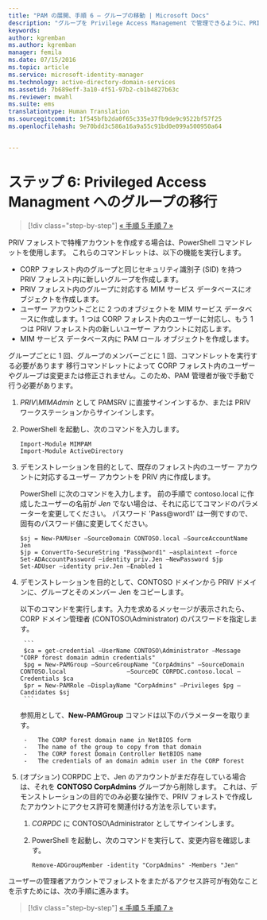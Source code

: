 ```yaml
---
title: "PAM の展開、手順 6 – グループの移動 | Microsoft Docs"
description: "グループを Privilege Access Management で管理できるように、PRIV フォレストに移動します。"
keywords: 
author: kgremban
ms.author: kgremban
manager: femila
ms.date: 07/15/2016
ms.topic: article
ms.service: microsoft-identity-manager
ms.technology: active-directory-domain-services
ms.assetid: 7b689eff-3a10-4f51-97b2-cb1b4827b63c
ms.reviewer: mwahl
ms.suite: ems
translationtype: Human Translation
ms.sourcegitcommit: 1f545bfb2da0f65c335e37fb9de9c9522bf57f25
ms.openlocfilehash: 9e70bdd3c586a16a9a55c91bd0e099a500950a64


---
```


# <a name="step-6-transition-a-group-to-privileged-access-management"></a>ステップ 6: Privileged Access Managment へのグループの移行

>[!div class="step-by-step"]
[« 手順 5 ](step-5-establish-trust-between-priv-corp-forests.md)
[手順 7 »](step-7-elevate-user-access.md)

PRIV フォレストで特権アカウントを作成する場合は、PowerShell コマンドレットを使用します。 これらのコマンドレットは、以下の機能を実行します。

- CORP フォレスト内のグループと同じセキュリティ識別子 (SID) を持つ PRIV フォレスト内に新しいグループを作成します。  
- PRIV フォレスト内のグループに対応する MIM サービス データベースにオブジェクトを作成します。  
- ユーザー アカウントごとに 2 つのオブジェクトを MIM サービス データベースに作成します。1 つは CORP フォレスト内のユーザーに対応し、もう 1 つは PRIV フォレスト内の新しいユーザー アカウントに対応します。  
- MIM サービス データベース内に PAM ロール オブジェクトを作成します。  

グループごとに 1 回、グループのメンバーごとに 1 回、コマンドレットを実行する必要があります 移行コマンドレットによって CORP フォレスト内のユーザーやグループは変更または修正されません。このため、PAM 管理者が後で手動で行う必要があります。

1. *PRIV\MIMAdmin* として PAMSRV に直接サインインするか、または PRIV ワークステーションからサインインします。

2.  PowerShell を起動し、次のコマンドを入力します。

    ```
    Import-Module MIMPAM
    Import-Module ActiveDirectory
    ```

3.  デモンストレーションを目的として、既存のフォレスト内のユーザー アカウントに対応するユーザー アカウントを PRIV 内に作成します。

    PowerShell に次のコマンドを入力します。  前の手順で contoso.local に作成したユーザーの名前が *Jen* でない場合は、それに応じてコマンドのパラメーターを変更してください。 パスワード 'Pass@word1' は一例ですので、固有のパスワード値に変更してください。

    ```
    $sj = New-PAMUser –SourceDomain CONTOSO.local –SourceAccountName Jen
    $jp = ConvertTo-SecureString "Pass@word1" –asplaintext –force
    Set-ADAccountPassword –identity priv.Jen –NewPassword $jp
    Set-ADUser –identity priv.Jen –Enabled 1
    ```

4. デモンストレーションを目的として、CONTOSO ドメインから PRIV ドメインに、グループとそのメンバー Jen をコピーします。

    以下のコマンドを実行します。入力を求めるメッセージが表示されたら、CORP ドメイン管理者 (CONTOSO\Administrator) のパスワードを指定します。

        ```
        $ca = get-credential –UserName CONTOSO\Administrator –Message "CORP forest domain admin credentials"
        $pg = New-PAMGroup –SourceGroupName "CorpAdmins" –SourceDomain CONTOSO.local                 –SourceDC CORPDC.contoso.local –Credentials $ca
        $pr = New-PAMRole –DisplayName "CorpAdmins" –Privileges $pg –Candidates $sj
        ```

    参照用として、**New-PAMGroup** コマンドは以下のパラメーターを取ります。

        -   The CORP forest domain name in NetBIOS form  
        -   The name of the group to copy from that domain  
        -   The CORP forest Domain Controller NetBIOS name  
        -   The credentials of an domain admin user in the CORP forest  

5.  (オプション) CORPDC 上で、Jen のアカウントがまだ存在している場合は、それを **CONTOSO CorpAdmins** グループから削除します。  これは、デモンストレーションの目的でのみ必要な操作で、PRIV フォレストで作成したアカウントにアクセス許可を関連付ける方法を示しています。

    1.  *CORPDC* に CONTOSO\Administrator としてサインインします。

    2.  PowerShell を起動し、次のコマンドを実行して、変更内容を確認します。

        ```
        Remove-ADGroupMember -identity "CorpAdmins" -Members "Jen"
        ```


ユーザーの管理者アカウントでフォレストをまたがるアクセス許可が有効なことを示すためには、次の手順に進みます。

>[!div class="step-by-step"]
[« 手順 5 ](step-5-establish-trust-between-priv-corp-forests.md)
[手順 7 »](step-7-elevate-user-access.md)



<!--HONumber=Nov16_HO2-->


